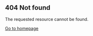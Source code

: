 <h2>404 Not found</h2>
<p>The requested resource cannot be found.</p>
<a href="https://smileycreations15.github.io/">Go to homepage</a>
